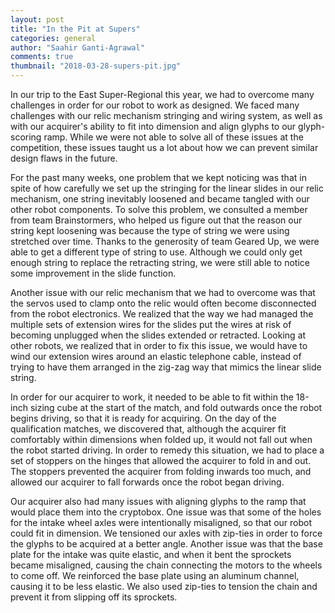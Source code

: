 ```yaml
---
layout: post
title: "In the Pit at Supers"
categories: general
author: "Saahir Ganti-Agrawal"
comments: true
thumbnail: "2018-03-28-supers-pit.jpg"
---
```

In our trip to the East Super-Regional this year, we had to overcome many challenges in order for our robot to work as designed.  We faced many challenges with our relic mechanism stringing and wiring system, as well as with our acquirer's ability to fit into dimension and align glyphs to our glyph-scoring ramp.  While we were not able to solve all of these issues at the competition, these issues taught us a lot about how we can prevent similar design flaws in the future.

For the past many weeks, one problem that we kept noticing was that in spite of how carefully we set up the stringing for the linear slides in our relic mechanism, one string inevitably loosened and became tangled with our other robot components.  To solve this problem, we consulted a member from team Brainstormers, who helped us figure out that the reason our string kept loosening was because the type of string we were using stretched over time.  Thanks to the generosity of team Geared Up, we were able to get a different type of string to use.  Although we could only get enough string to replace the retracting string, we were still able to notice some improvement in the slide function.

Another issue with our relic mechanism that we had to overcome was that the servos used to clamp onto the relic would often become disconnected from the robot electronics.  We realized that the way we had managed the multiple sets of extension wires for the slides put the wires at risk of becoming unplugged when the slides extended or retracted.  Looking at other robots, we realized that in order to fix this issue, we would have to wind our extension wires around an elastic telephone cable, instead of trying to have them arranged in the zig-zag way that mimics the linear slide string.

In order for our acquirer to work, it needed to be able to fit within the 18-inch sizing cube at the start of the match, and fold outwards once the robot begins driving, so that it is ready for acquiring.  On the day of the qualification matches, we discovered that, although the acquirer fit comfortably within dimensions when folded up, it would not fall out when the robot started driving.  In order to remedy this situation, we had to place a set of stoppers on the hinges that allowed the acquirer to fold in and out.  The stoppers prevented the acquirer from folding inwards too much, and allowed our acquirer to fall forwards once the robot began driving.

Our acquirer also had many issues with aligning glyphs to the ramp that would place them into the cryptobox.  One issue was that some of the holes for the intake wheel axles were intentionally misaligned, so that our robot could fit in dimension.  We tensioned our axles with zip-ties in order to force the glyphs to be acquired at a better angle.  Another issue was that the base plate for the intake was quite elastic, and when it bent the sprockets became misaligned, causing the chain connecting the motors to the wheels to come off.  We reinforced the base plate using an aluminum channel, causing it to be less elastic.  We also used zip-ties to tension the chain and prevent it from slipping off its sprockets.
